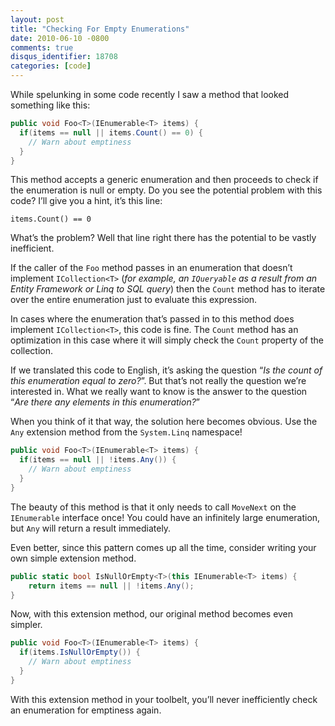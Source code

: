 ```yaml
---
layout: post
title: "Checking For Empty Enumerations"
date: 2010-06-10 -0800
comments: true
disqus_identifier: 18708
categories: [code]
---
```

While spelunking in some code recently I saw a method that looked
something like this:

```csharp
public void Foo<T>(IEnumerable<T> items) {
  if(items == null || items.Count() == 0) {
    // Warn about emptiness
  }
}
```

This method accepts a generic enumeration and then proceeds to check if
the enumeration is null or empty. Do you see the potential problem with
this code? I’ll give you a hint, it’s this line:

`items.Count() == 0`

What’s the problem? Well that line right there has the potential to be
vastly inefficient.

If the caller of the `Foo` method passes in an enumeration that doesn’t
implement `ICollection<T>` (*for example, an `IQueryable` as a result
from an Entity Framework or Linq to SQL query*) then the `Count` method
has to iterate over the entire enumeration just to evaluate this
expression.

In cases where the enumeration that’s passed in to this method does
implement `ICollection<T>`, this code is fine. The `Count` method has an
optimization in this case where it will simply check the `Count`
property of the collection.

If we translated this code to English, it’s asking the question “*Is the
count of this enumeration equal to zero?*”. But that’s not really the
question we’re interested in. What we really want to know is the answer
to the question “*Are there any elements in this enumeration?*”

When you think of it that way, the solution here becomes obvious. Use
the `Any` extension method from the `System.Linq` namespace!

```csharp
public void Foo<T>(IEnumerable<T> items) {
  if(items == null || !items.Any()) {
    // Warn about emptiness
  }
}
```

The beauty of this method is that it only needs to call `MoveNext` on
the `IEnumerable` interface once! You could have an infinitely large
enumeration, but `Any` will return a result immediately.

Even better, since this pattern comes up all the time, consider writing
your own simple extension method.

```csharp
public static bool IsNullOrEmpty<T>(this IEnumerable<T> items) {
    return items == null || !items.Any();
}
```

Now, with this extension method, our original method becomes even
simpler.

```csharp
public void Foo<T>(IEnumerable<T> items) {
  if(items.IsNullOrEmpty()) {
    // Warn about emptiness
  }
}
```

With this extension method in your toolbelt, you’ll never inefficiently
check an enumeration for emptiness again.

